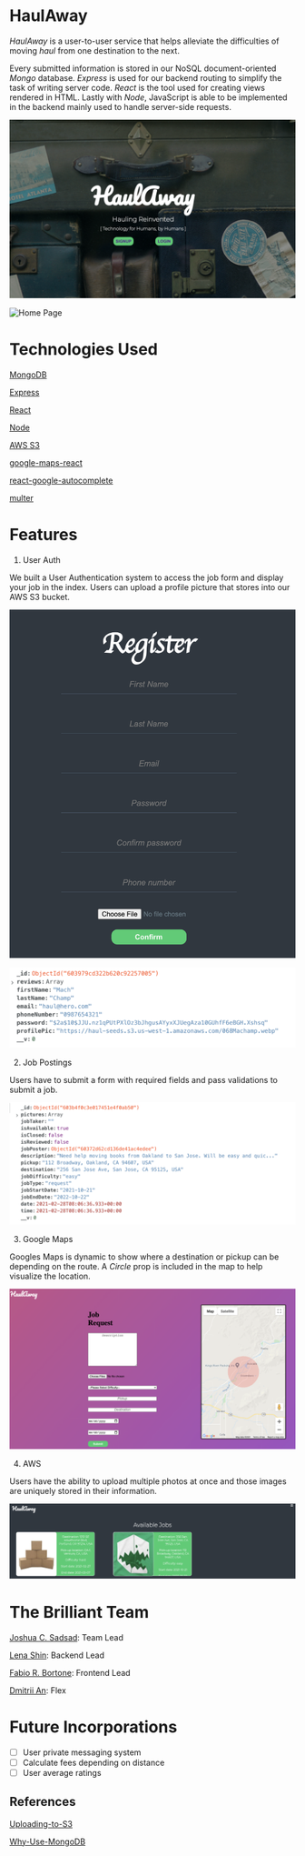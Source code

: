 # HaulAway

_HaulAway_ is a user-to-user service that helps alleviate the difficulties of moving _haul_ from one destination to the next.

Every submitted information is stored in our NoSQL document-oriented _Mongo_ database. _Express_ is used for our backend routing to simplify the task of writing server code. _React_ is the tool used for creating views rendered in HTML. Lastly with _Node_, JavaScript is able to be implemented in the backend mainly used to handle server-side requests.

![Logo](production_img/logo.png)

![Home Page](production_img/home_page.png)

# Technologies Used

[MongoDB](https://www.mongodb.com/)

[Express](https://expressjs.com/)

[React](https://reactjs.org/)

[Node](https://nodejs.org/en/)

[AWS S3](https://aws.amazon.com/s3/)

[google-maps-react](https://www.npmjs.com/package/google-maps-react)

[react-google-autocomplete](https://www.npmjs.com/package/react-google-autocomplete)

[multer](https://www.npmjs.com/package/multer)

# Features

1. User Auth

We built a User Authentication system to access the job form and display your job in the index. Users can upload a profile picture that stores into our AWS S3 bucket.

![User Auth](production_img/user_auth.png)

![User Example](production_img/user_ex.png)

2. Job Postings

Users have to submit a form with required fields and pass validations to submit a job.

![User Example](production_img/job_ex.png)

3. Google Maps

Googles Maps is dynamic to show where a destination or pickup can be depending on the route. A _Circle_ prop is included in the map to help visualize the location.

![Job Form](production_img/job_request.png)

4. AWS

Users have the ability to upload multiple photos at once and those images are uniquely stored in their information.

![Job Index](production_img/job_index.png)

# The Brilliant Team

[Joshua C. Sadsad](https://github.com/jsadsad/): Team Lead

[Lena Shin](https://github.com/shinara03): Backend Lead

[Fabio R. Bortone](https://github.com/kinda-dev): Frontend Lead

[Dmitrii An](https://github.com/andmitriy93): Flex

# Future Incorporations

- [ ] User private messaging system
- [ ] Calculate fees depending on distance
- [ ] User average ratings

## References

[Uploading-to-S3](https://paulrohan.medium.com/file-upload-to-aws-s3-bucket-in-a-node-react-mongo-app-and-using-multer-72884322aada)

[Why-Use-MongoDB](https://www.mongodb.com/why-use-mongodb)
